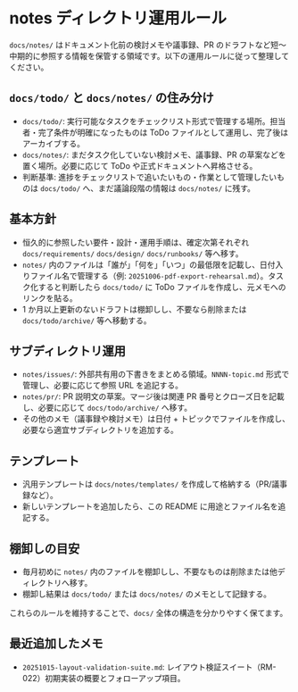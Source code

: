 # notes ディレクトリ運用ルール

`docs/notes/` はドキュメント化前の検討メモや議事録、PR のドラフトなど短〜中期的に参照する情報を保管する領域です。以下の運用ルールに従って整理してください。

## `docs/todo/` と `docs/notes/` の住み分け
- `docs/todo/`: 実行可能なタスクをチェックリスト形式で管理する場所。担当者・完了条件が明確になったものは ToDo ファイルとして運用し、完了後はアーカイブする。
- `docs/notes/`: まだタスク化していない検討メモ、議事録、PR の草案などを置く場所。必要に応じて ToDo や正式ドキュメントへ昇格させる。
- 判断基準: 進捗をチェックリストで追いたいもの・作業として管理したいものは `docs/todo/` へ、まだ議論段階の情報は `docs/notes/` に残す。

## 基本方針
- 恒久的に参照したい要件・設計・運用手順は、確定次第それぞれ `docs/requirements/` `docs/design/` `docs/runbooks/` 等へ移す。
- `notes/` 内のファイルは「誰が」「何を」「いつ」の最低限を記載し、日付入りファイル名で管理する（例: `20251006-pdf-export-rehearsal.md`）。タスク化すると判断したら `docs/todo/` に ToDo ファイルを作成し、元メモへのリンクを貼る。
- 1 か月以上更新のないドラフトは棚卸しし、不要なら削除または `docs/todo/archive/` 等へ移動する。

## サブディレクトリ運用
- `notes/issues/`: 外部共有用の下書きをまとめる領域。`NNNN-topic.md` 形式で管理し、必要に応じて参照 URL を追記する。
- `notes/pr/`: PR 説明文の草案。マージ後は関連 PR 番号とクローズ日を記載し、必要に応じて `docs/todo/archive/` へ移す。
- その他のメモ（議事録や検討メモ）は日付 + トピックでファイルを作成し、必要なら適宜サブディレクトリを追加する。

## テンプレート
- 汎用テンプレートは `docs/notes/templates/` を作成して格納する（PR/議事録など）。
- 新しいテンプレートを追加したら、この README に用途とファイル名を追記する。

## 棚卸しの目安
- 毎月初めに `notes/` 内のファイルを棚卸しし、不要なものは削除または他ディレクトリへ移す。
- 棚卸し結果は `docs/todo/` または `docs/notes/` のメモとして記録する。

これらのルールを維持することで、`docs/` 全体の構造を分かりやすく保てます。

## 最近追加したメモ
- `20251015-layout-validation-suite.md`: レイアウト検証スイート（RM-022）初期実装の概要とフォローアップ項目。
